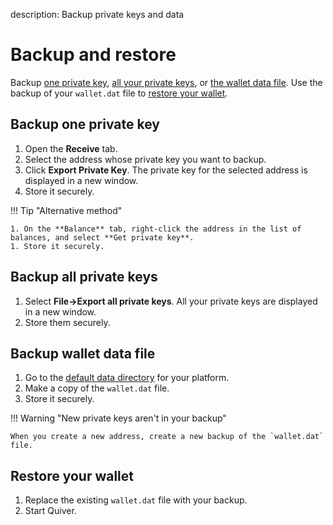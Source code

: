 description: Backup private keys and data
<!--- END of page meta data -->

# Backup and restore

Backup [one private key](#backup-one-private-key), [all your private keys](#backup-all-private-keys), or [the wallet data file](#backup-wallet-data-file). Use the backup of your `wallet.dat` file to [restore your wallet](#restore-your-wallet).

## Backup one private key

1. Open the **Receive** tab.
1. Select the address whose private key you want to backup.
1. Click **Export Private Key**. The private key for the selected address is displayed in a new window.
1. Store it securely.

!!! Tip "Alternative method"

    1. On the **Balance** tab, right-click the address in the list of balances, and select **Get private key**.
    1. Store it securely.

## Backup all private keys

1. Select **File->Export all private keys**. All your private keys are displayed in a new window.
1. Store them securely.

## Backup wallet data file

1. Go to the [default data directory](../troubleshoot/find-data-dir.md) for your platform.
1. Make a copy of the `wallet.dat` file.
1. Store it securely.

!!! Warning "New private keys aren't in your backup"

    When you create a new address, create a new backup of the `wallet.dat` file.

## Restore your wallet

1. Replace the existing `wallet.dat` file with your backup.
1. Start Quiver.
